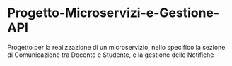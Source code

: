 # Progetto-Microservizi-e-Gestione-API
Progetto per la realizzazione di un microservizio, nello specifico la sezione di Comunicazione tra Docente e Studente, e la gestione delle Notifiche 
